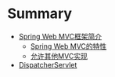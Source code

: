 # Summary

* [Spring Web MVC框架简介](publish/21-1/introduction-to-spring-web-mvc-framework.md)
  * [Spring Web MVC的特性](publish/21-1/1-features-of-spring-web-mvc.md)
  * [允许其他MVC实现](publish/21-1/2-pluggability-of-other-mvc-implementations.md)
* [DispatcherServlet](publish/21-2/the-dispatcher-servlet.md)
